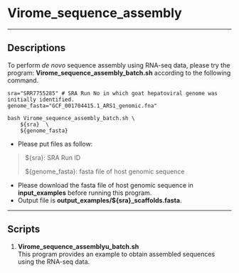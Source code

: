 # Virome_sequence_assembly  

**  **
## Descriptions  
To perform *de novo* sequence assembly using RNA-seq data, please try the program: **Virome_sequence_assembly_batch.sh** according to the following command.   

```
sra="SRR7755285" # SRA Run No in which goat hepatoviral genome was initially identified.  
genome_fasta="GCF_001704415.1_ARS1_genomic.fna"

bash Virome_sequence_assembly_batch.sh \
	${sra}  \
	${genome_fasta}  
```
  
- Please put files as follow:  
> ${sra}: SRA Run ID  
> 
> ${genome_fasta}: fasta file of host genomic sequence  
- Please download the fasta file of host genomic sequence in **input_examples** before running this program.  
- Output file is **output_examples/${sra}_scaffolds.fasta**.  

**  **
## Scripts  
1. **Virome_sequence_assemblyu_batch.sh**  
This program provides an example to obtain assembled sequences using the RNA-seq data.  